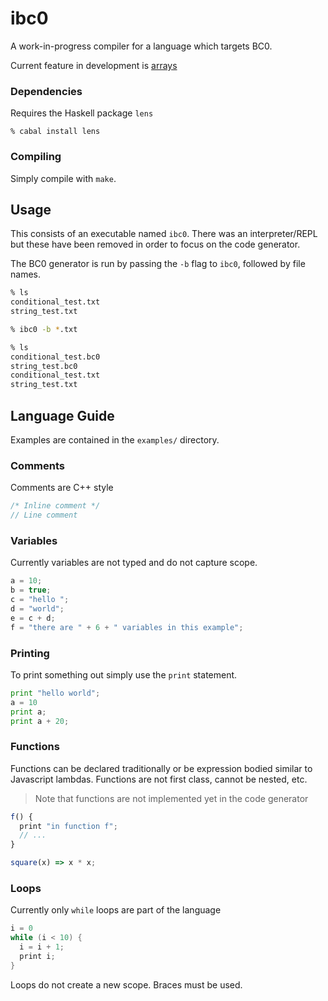 # ibc0

A work-in-progress compiler for a language which targets BC0.

Current feature in development is [arrays](https://github.com/ishantheperson/ibc0/tree/arrays)

### Dependencies

Requires the Haskell package `lens`

```
% cabal install lens
```

### Compiling

Simply compile with `make`. 

## Usage

This consists of an executable named `ibc0`. There was an interpreter/REPL
but these have been removed in order to focus on the code generator.

The BC0 generator is run by passing the `-b` flag to `ibc0`, followed by file names.
```sh
% ls 
conditional_test.txt
string_test.txt

% ibc0 -b *.txt

% ls 
conditional_test.bc0
string_test.bc0
conditional_test.txt
string_test.txt
```

## Language Guide

Examples are contained in the `examples/` directory. 

### Comments
Comments are C++ style
```c
/* Inline comment */ 
// Line comment
```

### Variables 

Currently variables are not typed and do not capture scope.

```c
a = 10;
b = true;
c = "hello ";
d = "world";
e = c + d;
f = "there are " + 6 + " variables in this example";
```

### Printing

To print something out simply use the `print` statement.

```python
print "hello world";
a = 10
print a;
print a + 20;
```

### Functions 

Functions can be declared traditionally or be expression bodied similar to Javascript lambdas.
Functions are not first class, cannot be nested, etc. 

> Note that functions are not implemented yet in the code generator 

```javascript
f() {
  print "in function f";
  // ...
}

square(x) => x * x;
```

### Loops

Currently only `while` loops are part of the language

```c
i = 0
while (i < 10) {
  i = i + 1;
  print i;
}
```

Loops do not create a new scope. Braces must be used.
